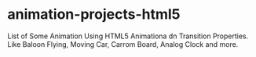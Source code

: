 # animation-projects-html5
List of Some Animation Using HTML5 Animationa dn Transition Properties. Like Baloon Flying, Moving Car, Carrom Board, Analog Clock and more.
